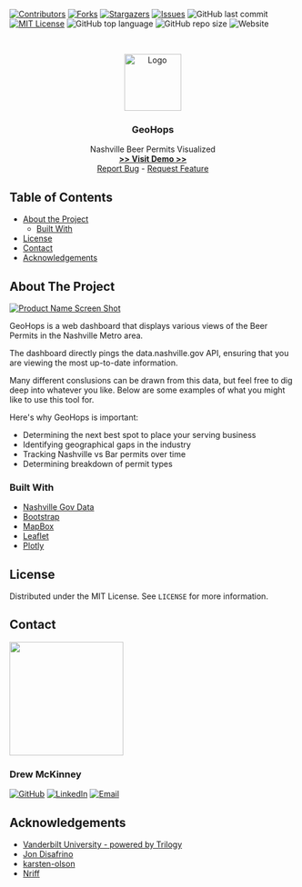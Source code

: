 
<!-- 
README Template Author: otheneildrew
Template Source: https://github.com/othneildrew/Best-README-Template
Version Author: Drew McKinney
 -->





<!-- PROJECT SHIELDS -->
[![Contributors][contributors-shield]][contributors-url]
[![Forks][forks-shield]][forks-url]
[![Stargazers][stars-shield]][stars-url]
[![Issues][issues-shield]][issues-url]
![GitHub last commit](https://img.shields.io/github/last-commit/armckinney/geohops)
[![MIT License][license-shield]][license-url]
![GitHub top language](https://img.shields.io/github/languages/top/armckinney/geohops)
![GitHub repo size](https://img.shields.io/github/repo-size/armckinney/geohops)
![Website](https://img.shields.io/website?down_color=lightgrey&down_message=offline&up_color=blue&up_message=online&url=https%3A%2F%2Fwestendfinancial.herokuapp.com%2F)

<!-- PROJECT LOGO -->
<br />
<p align="center">
  <a href="https://armckinney.github.io/geohops/">
    <img src="https://i.pinimg.com/originals/50/22/04/5022049fe24ed70fe2cc9592c40620da.png" alt="Logo" width="100" height="100">
  </a>

  <h3 align="center">GeoHops</h3>

  <p align="center">
    Nashville Beer Permits Visualized
    <br />
    <a href="https://armckinney.github.io/geohops/" target="_blank"><strong> >> Visit Demo >> </strong></a>
    <br />
    <a href="https://github.com/armckinney/geohops/issues">Report Bug</a>
    -
    <a href="https://github.com/armckinney/geohops/issues">Request Feature</a>
  </p>
</p>



<!-- TABLE OF CONTENTS -->
## Table of Contents

* [About the Project](#about-the-project)
  * [Built With](#built-with)
* [License](#license)
* [Contact](#contact)
* [Acknowledgements](#acknowledgements)



<!-- ABOUT THE PROJECT -->
## About The Project

[![Product Name Screen Shot][product-screenshot]](https://armckinney.github.io/geohops/)

GeoHops is a web dashboard that displays various views of the Beer Permits in the Nashville Metro area.

The dashboard directly pings the data.nashville.gov API, ensuring that you are viewing the most up-to-date information.

Many different conslusions can be drawn from this data, but feel free to dig deep into whatever you like. Below are some examples of what you might like to use this tool for.

Here's why GeoHops is important:
* Determining the next best spot to place your serving business
* Identifying geographical gaps in the industry
* Tracking Nashville vs Bar permits over time
* Determining breakdown of permit types


### Built With
* [Nashville Gov Data](https://data.nashville.gov/resource/3wb6-xy3j.geojson)
* [Bootstrap](https://getbootstrap.com)
* [MapBox](https://www.mapbox.com/)
* [Leaflet](https://leafletjs.com/)
* [Plotly](https://plotly.com/)


<!-- LICENSE -->
## License

Distributed under the MIT License. See `LICENSE` for more information.



<!-- CONTACT -->
## Contact

<img src="https://avatars3.githubusercontent.com/u/57081049?s=460&u=1260bc893922a063a29f437d8565e4b970fe45ca&v=4" width=200>
<h3>Drew McKinney</h3>

[![GitHub][github-shield]][github-url]
[![LinkedIn][linkedin-shield]][linkedin-url]
[![Email][email-shield]][email-url]



<!-- ACKNOWLEDGEMENTS -->
## Acknowledgements
* [Vanderbilt University - powered by Trilogy](https://bootcamps.vanderbilt.edu/data/)
* [Jon Disafrino](https://github.com/jdisarufino)
* [karsten-olson](https://github.com/karsten-olson)
* [Nriff](https://github.com/NRiff)



<!-- MARKDOWN LINKS & IMAGES -->
<!-- https://www.markdownguide.org/basic-syntax/#reference-style-links -->

<!-- Stock -->
[license-url]: https://github.com/armckinney/West-End-Financial/blob/master/LICENSE.txt
[linkedin-shield]: https://img.shields.io/badge/-LinkedIn-black.svg?style=flat&logo=linkedin&colorB=555
[linkedin-url]: https://www.linkedin.com/in/drew-mckinney/
[email-shield]: https://img.shields.io/badge/-Email-black.svg?style=flat&colorB=555
[email-url]: mailto:andrewryanmckinney@gmail.com
[github-shield]: https://img.shields.io/badge/-GitHub-black.svg?style=flat&colorB=555
[github-url]: https://github.com/armckinney
[languages-shield]: https://img.shields.io/badge/-GitHub-black.svg?style=flat&colorB=555


<!-- Project Dynamic -->
[license-shield]: https://img.shields.io/github/license/armckinney/geohops.svg?style=flat
[contributors-shield]: https://img.shields.io/github/contributors/armckinney/geohops.svg?style=flat
[contributors-url]: https://github.com/armckinney/geohops/graphs/contributors
[forks-shield]: https://img.shields.io/github/forks/armckinney/geohops.svg?style=flat
[forks-url]: https://github.com/armckinney/geohops/network/members
[stars-shield]: https://img.shields.io/github/stars/armckinney/geohops.svg?style=flat
[stars-url]: https://github.com/armckinney/geohops/stargazers
[issues-shield]: https://img.shields.io/github/issues/armckinney/geohops.svg?style=flat
[issues-url]: https://github.com/armckinney/geohops/issues
[product-screenshot]: https://raw.githubusercontent.com/armckinney/geohops/master/static/images/Home_Page.png

